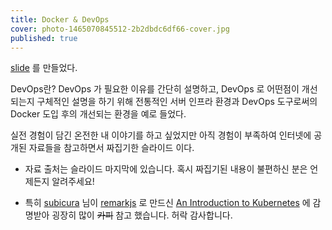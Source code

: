 ```yaml
---
title: Docker & DevOps
cover: photo-1465070845512-2b2dbdc6df66-cover.jpg
published: true
---
```


[slide][slide] 를 만들었다.

DevOps란? DevOps 가 필요한 이유를 간단히 설명하고,
DevOps 로 어떤점이 개선되는지 구체적인 설명을 하기 위해 전통적인 서버 인프라
환경과 DevOps 도구로써의 Docker 도입 후의 개선되는 환경을 예로 들었다.

실전 경험이 담긴 온전한 내 이야기를 하고 싶었지만 아직 경험이 부족하여
인터넷에 공개된 자료들을 참고하면서 짜집기한 슬라이드 이다.

- 자료 출처는 슬라이드 마지막에 있습니다. 혹시 짜집기된 내용이 불편하신 분은
  언제든지 알려주세요!

- 특히 [subicura][subicura] 님이 [remarkjs][remarkjs] 로 만드신
  [An Introduction to Kubernetes][kube_slide] 에 감명받아 굉장히 많이
  ~~카피~~ 참고 했습니다. 허락 감사합니다.

[subicura]: https://subicura.com/
[slide]: https://aluc.io/slide/docker-devops/
[remarkjs]: https://remarkjs.com/
[kube_slide]: https://subicura.com/remark/kubernetes-intro.html
